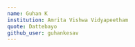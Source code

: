 ```yaml
---
name: Guhan K 
institution: Amrita Vishwa Vidyapeetham
quote: Dattebayo
github_user: guhankesav
---
```

